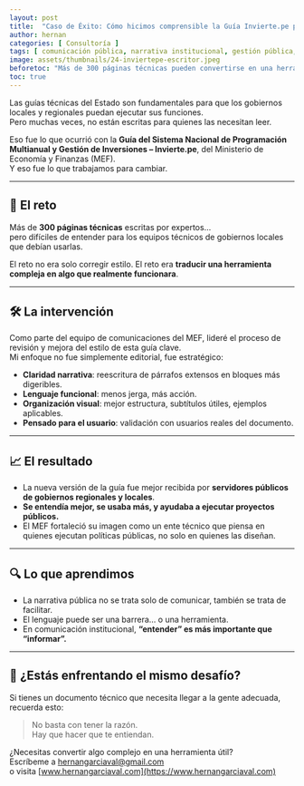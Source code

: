 ```yaml
---
layout: post
title:  "Caso de Éxito: Cómo hicimos comprensible la Guía Invierte.pe para gobiernos locales"
author: hernan
categories: [ Consultoría ]
tags: [ comunicación pública, narrativa institucional, gestión pública, Invierte.pe ]
image: assets/thumbnails/24-inviertepe-escritor.jpeg
beforetoc: "Más de 300 páginas técnicas pueden convertirse en una herramienta útil, si se piensa en quien la va a usar."
toc: true
---
```


Las guías técnicas del Estado son fundamentales para que los gobiernos locales y regionales puedan ejecutar sus funciones.  
Pero muchas veces, no están escritas para quienes las necesitan leer.

Eso fue lo que ocurrió con la **Guía del Sistema Nacional de Programación Multianual y Gestión de Inversiones – Invierte.pe**, del Ministerio de Economía y Finanzas (MEF).  
Y eso fue lo que trabajamos para cambiar.

---

## 🎯 El reto

Más de **300 páginas técnicas** escritas por expertos…  
pero difíciles de entender para los equipos técnicos de gobiernos locales que debían usarlas.

El reto no era solo corregir estilo. El reto era **traducir una herramienta compleja en algo que realmente funcionara**.

---

## 🛠 La intervención

Como parte del equipo de comunicaciones del MEF, lideré el proceso de revisión y mejora del estilo de esta guía clave.  
Mi enfoque no fue simplemente editorial, fue estratégico:

- **Claridad narrativa**: reescritura de párrafos extensos en bloques más digeribles.  
- **Lenguaje funcional**: menos jerga, más acción.  
- **Organización visual**: mejor estructura, subtítulos útiles, ejemplos aplicables.  
- **Pensado para el usuario**: validación con usuarios reales del documento.

---

## 📈 El resultado

- La nueva versión de la guía fue mejor recibida por **servidores públicos de gobiernos regionales y locales**.  
- **Se entendía mejor, se usaba más, y ayudaba a ejecutar proyectos públicos.**  
- El MEF fortaleció su imagen como un ente técnico que piensa en quienes ejecutan políticas públicas, no solo en quienes las diseñan.

---

## 🔍 Lo que aprendimos

- La narrativa pública no se trata solo de comunicar, también se trata de facilitar.  
- El lenguaje puede ser una barrera… o una herramienta.  
- En comunicación institucional, **“entender” es más importante que “informar”.**

---

## 🧩 ¿Estás enfrentando el mismo desafío?

Si tienes un documento técnico que necesita llegar a la gente adecuada, recuerda esto:

> No basta con tener la razón.  
> Hay que hacer que te entiendan.

¿Necesitas convertir algo complejo en una herramienta útil?  
Escríbeme a [hernangarciaval@gmail.com](mailto:hernangarciaval@gmail.com)  
o visita [www.hernangarciaval.com](https://www.hernangarciaval.com)
